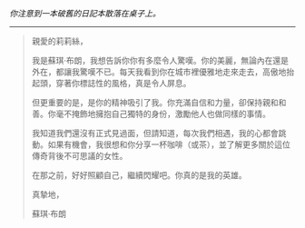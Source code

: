 _你注意到一本破舊的日記本散落在桌子上。_

---

> 親愛的莉莉絲，
>
> 我是蘇琪·布朗，我想告訴你你有多麼令人驚嘆。你的美麗，無論內在還是外在，都讓我驚嘆不已。每天我看到你在城市裡優雅地走來走去，高傲地抬起頭，穿著你標誌性的風格，真是令人屏息。
>
> 但更重要的是，是你的精神吸引了我。你充滿自信和力量，卻保持親和和善。你毫不掩飾地擁抱自己獨特的身份，激勵他人也做同樣的事情。
>
> 我知道我們還沒有正式見過面，但請知道，每次我們相遇，我的心都會跳動。如果有機會，我很想和你分享一杯咖啡（或茶），並了解更多關於這位傳奇背後不可思議的女性。
>
> 在那之前，好好照顧自己，繼續閃耀吧。你真的是我的英雄。
>
> 真摯地，
>
> 蘇琪·布朗

